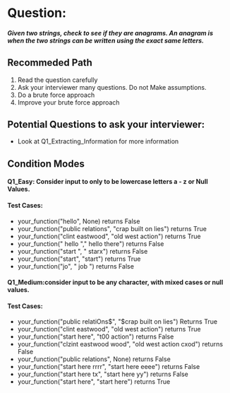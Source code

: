# Question:
##### Given two strings, check to see if they are anagrams. An anagram is when the two strings can be written using the exact same letters.

## Recommeded Path 
1. Read the question carefully
2. Ask your interviewer many questions. Do not Make assumptions.
3. Do a brute force approach
4. Improve your brute force approach


## Potential Questions to ask your interviewer:
* Look at Q1_Extracting_Information for more information


## Condition Modes
#### Q1_Easy: Consider input to only to be lowercase letters a - z or Null Values.
#### Test Cases:

* your_function("hello", None) returns False
* your_function("public relations", "crap built on lies") returns True
* your_function("clint eastwood", "old west action") returns True
* your_function(" hello "," hello there") returns False
* your_function("start ", " starx") returns False
* your_function("start", "start") returns True
* your_function("jo", " job ") returns False


#### Q1_Medium:consider input to be any character, with mixed cases or null values.
#### Test Cases:
* your_function("public relatiOns$", "$crap built on lies") Returns True
* your_function("clint eastwood", "old west action") returns True
* your_function("start here", "t00 action") returns False
* your_function("clzint eastwood wood", "old west action cxod") returns False
* your_function("public relations", None) returns False
* your_function("start here rrrr", "start here eeee") returns False
* your_function("start here tx", "start here yy") returns False
* your_function("start here", "start here") returns True
